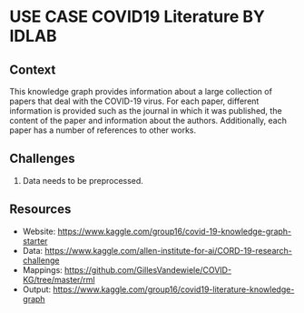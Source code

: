 # USE CASE COVID19 Literature BY IDLAB

## Context
This knowledge graph provides information about a large collection of papers that deal with the COVID-19 virus. 
For each paper, different information is provided such as the journal in which it was published, 
the content of the paper and information about the authors. 
Additionally, each paper has a number of references to other works.

## Challenges
1. Data needs to be preprocessed.

## Resources
- Website: https://www.kaggle.com/group16/covid-19-knowledge-graph-starter 
- Data: https://www.kaggle.com/allen-institute-for-ai/CORD-19-research-challenge 
- Mappings: https://github.com/GillesVandewiele/COVID-KG/tree/master/rml 
- Output: https://www.kaggle.com/group16/covid19-literature-knowledge-graph

